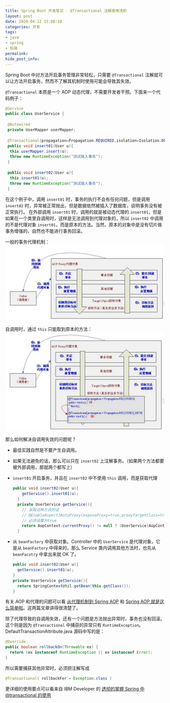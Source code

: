 ```yaml
---
title: Spring Boot 开发笔记 - @Transactional 注解使用浅析
layout: post
date: 2020-04-12 15:08:19
categories: 开发
tags:
- java
- spring
- 后端
permalink:
hide_post_info:
---
```

Spring Boot 中对方法开启事务管理非常轻松，只需要 `@Transactional` 注解就可以让方法开启事务，然而不了解其机制时使用可能会导致其失效。
<!--More-->
`@Transactional` 本质是一个 AOP 动态代理，不需要开发者干预。下面来一个代码例子：

```java
@Service
public class UserService {

 @Autowired
 private UserMapper userMapper;

 @Transactional(propagation=Propagation.REQUIRED,isolation=Isolation.DEFAULT,readOnly=false)
 public void insert01(User u){
  this.userMapper.insert(u);
  throw new RuntimeException("测试插入事务");
 }

 public void insert02(User u){
  this.insert01(u);
  throw new RuntimeException("测试插入事务");
 }
```

在这个例子中，调用 `insert01` 时，事务的执行不会有任何问题，但是调用 `insert02` 时，异常被正常抛出，但是数据依然被插入了数据库，说明事务没有被正常执行。
在外部调用 `insert01` 时，调用的就是被动态代理的 `insert01`，但是如果在一个类里自调用时，这样是无法调用到代理对象的，所以 `insert02` 中调用的不是代理对象 `insert01`，而是原本的方法。当然，原本的对象中是没有切片做事务增强的，自然也不能进行事务回滚。

一般的事务代理机制：
![](/images/posts/2020/04/20170608105830399.jpg)

自调用时，通过 `this` 只能取到原本的方法：
![](/images/posts/2020/04/20170608110005451.jpg)

那么如何解决自调用失效的问题呢？

- 最佳实践自然是不要产生自调用。
- 如果无法避免的话，那么可以只在 `insert02` 上注解事务。（如果两个方法都要被外部调用，那就两个都写上）
- `insert01` 开启事务，并且在 `insert02` 中不使用 `this` 调用，而是获取代理

  ```java
  public void insert02(User u){
      getService().insert01(u);
    }
    private UserService getService(){
      // 采取这种方式的话
      // @EnableAspectJAutoProxy(exposeProxy=true,proxyTargetClass=true)
      // 必须设置为true
      return AopContext.currentProxy() != null ? (UserService)AopContext.currentProxy() : this;
    }
  ```

- 从 `beanFactory` 中获取对象。Controller 中的 `UserService` 是代理对象，它是从 `beanFactory` 中得来的，那么 Service 类内调用其他方法时，也先从 `beanFacotry` 中拿出来就 OK 了。

  ```java
  public void insert02(User u){
    getService().insert01(u);
  }
  private UserService getService(){
    return SpringContextUtil.getBean(this.getClass());
  }
  ```

有关 AOP 和代理的问题可以看 [从代理机制到 Spring AOP](https://juejin.im/post/5b90e648f265da0aea695672) 和 [Spring AOP 就是这么简单啦](https://juejin.im/post/5b06bf2df265da0de2574ee1)。这两篇文章讲得很清楚了。

除了代理导致的自调用失效，还有一个问题是方法抛出异常时，事务也没有回滚。这个则是因为 `@Transactional` 中捕获的异常只有 `RuntimeException`。
DefaultTransactionAttribute.java 源码中写的是：

```java
@Override
public boolean rollbackOn(Throwable ex) {
  return (ex instanceof RuntimeException || ex instanceof Error);
}
```

所以需要捕获其他异常时，必须把注解写成

```java
@Transactional( rollbackFor = Exception.class )
```

更详细的使用要点可以看来自 IBM Developer 的 [透彻的掌握 Spring 中@transactional 的使用](https://www.ibm.com/developerworks/cn/java/j-master-spring-transactional-use/index.html)

